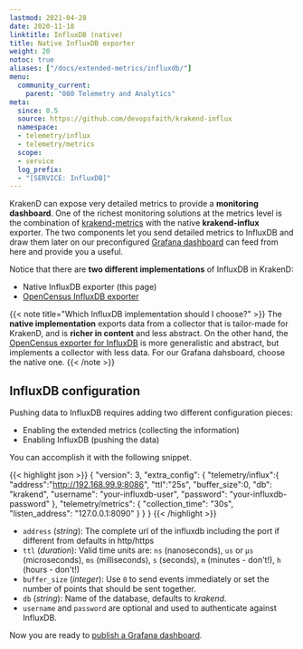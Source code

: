 ```yaml
---
lastmod: 2021-04-28
date: 2020-11-18
linktitle: InfluxDB (native)
title: Native InfluxDB exporter
weight: 20
notoc: true
aliases: ["/docs/extended-metrics/influxdb/"]
menu:
  community_current:
    parent: "080 Telemetry and Analytics"
meta:
  since: 0.5
  source: https://github.com/devopsfaith/krakend-influx
  namespace:
  - telemetry/influx
  - telemetry/metrics
  scope:
  - service
  log_prefix:
  - "[SERVICE: InfluxDB]"
---
```


KrakenD can expose very detailed metrics to provide a **monitoring dashboard**. One of the richest monitoring solutions at the metrics level is the combination of [krakend-metrics](/docs/telemetry/extended-metrics/) with the native **krakend-influx** exporter. The two components let you send detailed metrics to InfluxDB and draw them later on our preconfigured [Grafana dashboard](/docs/telemetry/grafana/) can feed from here and provide you a useful.

Notice that there are **two different implementations** of InfluxDB in KrakenD:

- Native InfluxDB exporter (this page)
- [OpenCensus InfluxDB exporter](/docs/telemetry/influxdb/)

{{< note title="Which InfluxDB implementation should I choose?" >}}
The **native implementation** exports data from a collector that is tailor-made for KrakenD, and is **richer in content** and less abstract. On the other hand, the [OpenCensus exporter for InfluxDB](/docs/telemetry/influxdb/) is more generalistic and abstract, but implements a collector with less data. For our Grafana dahsboard, choose the native one.
{{< /note >}}

## InfluxDB configuration

Pushing data to InfluxDB requires adding two different configuration pieces:

- Enabling the extended metrics (collecting the information)
- Enabling InfluxDB (pushing the data)

You can accomplish it with the following snippet.

{{< highlight json >}}
{
    "version": 3,
    "extra_config": {
      "telemetry/influx":{
          "address":"http://192.168.99.9:8086",
          "ttl":"25s",
          "buffer_size":0,
          "db": "krakend",
          "username": "your-influxdb-user",
          "password": "your-influxdb-password"
      },
      "telemetry/metrics": {
        "collection_time": "30s",
        "listen_address": "127.0.0.1:8090"
      }
    }
}
{{< /highlight >}}


- `address` (*string*): The complete url of the influxdb including the port if different from defaults in http/https
- `ttl` (*duration*): Valid time units are: `ns` (nanoseconds), `us` or `µs` (microseconds), `ms` (milliseconds), `s` (seconds), `m` (minutes - don't!), `h` (hours - don't!)
- `buffer_size` (*integer*): Use `0` to send events immediately or set the number of points that should be sent together.
- `db` (*string*): Name of the database, defaults to *krakend*.
- `username` and `password` are optional and used to authenticate against InfluxDB.

Now you are ready to [publish a Grafana dashboard](/docs/telemetry/grafana/).
